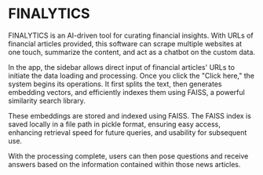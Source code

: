 # FINALYTICS
FINALYTICS is an AI-driven tool for curating financial insights. 
With URLs of financial articles provided, this software can scrape multiple websites at one touch, summarize the content, and act as a chatbot on the custom data.

In the app, the sidebar allows direct input of financial articles' URLs to initiate the data loading and processing. Once you click the "Click here," the system begins its operations. It first splits the text, then generates embedding vectors, and efficiently indexes them using FAISS, a powerful similarity search library.

These embeddings are stored and indexed using FAISS. The FAISS index is saved locally in a file path in pickle format, ensuring easy access, enhancing retrieval speed for future queries, and usability for subsequent use.

With the processing complete, users can then pose questions and receive answers based on the information contained within those news articles.

